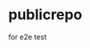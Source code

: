 # publicrepo
for e2e test










































































































































































































































































































































































































































































































































































































































































































































































































































































































































































































































































































































































































































































































































































































































































































































































































































































































































































































































































































































































































































































































































































































































































































































































































































































































































































































































































































